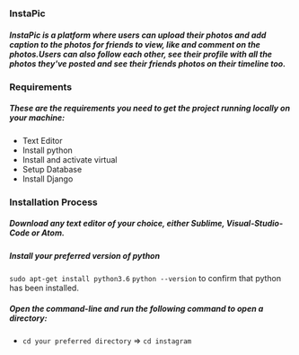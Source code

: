 ### InstaPic

##### InstaPic is a platform where users can upload  their photos and add caption to the photos for friends  to view, like and comment on the photos.Users can also follow each other, see their profile with all the photos they've posted and see their friends photos on their timeline too.

### Requirements
##### These are the requirements you need to get the project running locally on your machine:
  - Text Editor
  - Install python
  - Install and activate virtual
  - Setup Database
  - Install Django
### Installation Process
##### Download any text editor of your choice, either Sublime, Visual-Studio-Code or Atom.
##### Install your preferred version of python
```sudo apt-get install python3.6```
```python --version``` to confirm that python has been installed.
##### Open the command-line and run the following command to open a directory:
  - ```cd your preferred directory``` => ```cd instagram```
